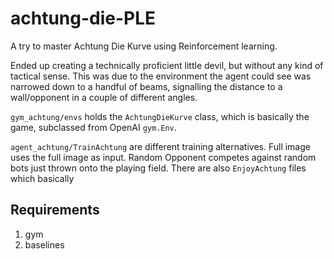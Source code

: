 # achtung-die-PLE

A try to master Achtung Die Kurve using Reinforcement learning.

Ended up creating a technically proficient little devil, 
but without any kind of tactical sense. This was due to
the environment the agent could see was narrowed down to 
a handful of beams, signalling the distance to a wall/opponent 
in a couple of different angles. 

`gym_achtung/envs` holds the `AchtungDieKurve` class,
which is basically the game, subclassed from OpenAI `gym.Env`.

`agent_achtung/TrainAchtung` are different training alternatives.
Full image uses the full image as input. Random Opponent competes against
random bots just thrown onto the playing field. There are also `EnjoyAchtung`
files which basically  

## Requirements

1. gym
2. baselines